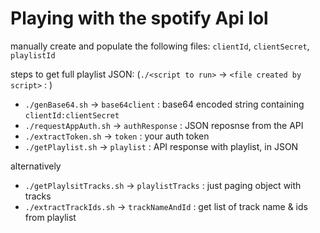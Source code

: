 # Playing with the spotify Api lol

manually create and populate the following files: `clientId`, `clientSecret`, `playlistId`

steps to get full playlist JSON: 
(`./<script to run>` -> `<file created by script>` : <file contents>)
- `./genBase64.sh` -> `base64client` : base64 encoded string containing `clientId:clientSecret`
- `./requestAppAuth.sh` -> `authResponse` : JSON reposnse from the API
- `./extractToken.sh` -> `token` : your auth token
- `./getPlaylist.sh` -> `playlist` : API response with playlist, in JSON
  
alternatively
 - `./getPlaylsitTracks.sh` -> `playlistTracks` : just paging object with tracks 
 - `./extractTrackIds.sh` -> `trackNameAndId` : get list of track name & ids from playlist

